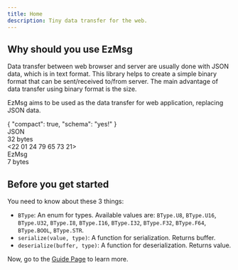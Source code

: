 ```yaml
---
title: Home
description: Tiny data transfer for the web.
---
```


## Why should you use EzMsg

Data transfer between web browser and server are usually done with JSON data, which is in text format. This library helps to create a simple binary format that can be sent/received to/from server. The main advantage of data transfer using binary format is the size.

EzMsg aims to be used as the data transfer for web application, replacing JSON data.

<div class="mt-4 bg-yellow-100 font-mono border-2 border-gray-900 border-x1 overflow-hidden">
  <div class="bg-red-200 p-4 border border-gray-900 border-x3">
    <div class="text-2xl">{ "compact": true, "schema": "yes!" }</div>
    <div class="flex items-baseline mt-4">
      <div class="text-xl font-bold w-16">JSON</div>
      <div class="ml-2 text-right w-20">32 bytes</div>
    </div>
  </div>
  <div class="bg-green-200 p-4 border border-gray-900 border-x2">
    <div class="text-2xl">&lt;22 01 24 79 65 73 21&gt;</div>
    <div class="flex items-baseline mt-4">
      <div class="text-xl font-bold w-16">EzMsg</div>
      <div class="ml-2 text-right w-20">7 bytes</div>
    </div>
  </div>
</div>

## Before you get started

You need to know about these 3 things:

* `BType`: An enum for types. Available values are: `BType.U8`, `BType.U16`, `BType.U32`, `BType.I8`, `BType.I16`, `BType.I32`, `BType.F32`, `BType.F64`, `BType.BOOL`, `BType.STR`.
* `serialize(value, type)`: A function for serialization. Returns buffer.
* `deserialize(buffer, type)`: A function for deserialization. Returns value.

Now, go to the [Guide Page](guide/js) to learn more.
